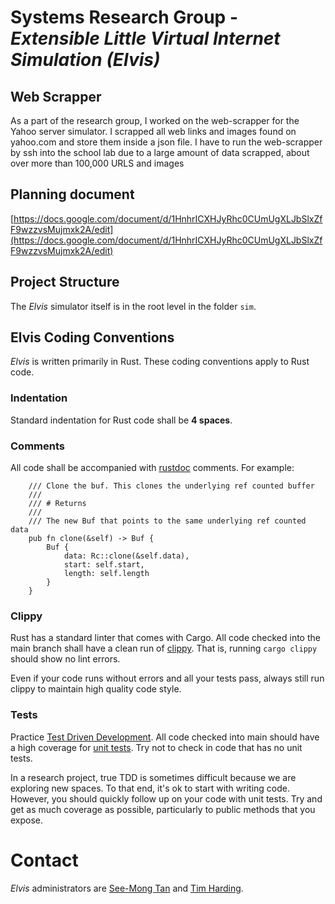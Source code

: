 # Systems Research Group - *Extensible Little Virtual Internet Simulation (Elvis)*

## Web Scrapper
As a part of the research group, I worked on the web-scrapper for the Yahoo server simulator. I scrapped all web links and images found on yahoo.com and store them inside a json file.
I have to run the web-scrapper by ssh into the school lab due to a large amount of data scrapped, about over more than 100,000 URLS and images

## Planning document

[https://docs.google.com/document/d/1HnhrICXHJyRhc0CUmUgXLJbSlxZfF9wzzvsMujmxk2A/edit](https://docs.google.com/document/d/1HnhrICXHJyRhc0CUmUgXLJbSlxZfF9wzzvsMujmxk2A/edit)

## Project Structure
The *Elvis* simulator itself is in the root level in the folder `sim`.

## Elvis Coding Conventions
*Elvis* is written primarily in Rust. These coding conventions apply to Rust code.

### Indentation
Standard indentation for Rust code shall be **4 spaces**.

### Comments
All code shall be accompanied with [rustdoc](https://doc.rust-lang.org/rustdoc/what-is-rustdoc.html)
comments. For example:
```
    /// Clone the buf. This clones the underlying ref counted buffer
    ///
    /// # Returns
    ///
    /// The new Buf that points to the same underlying ref counted data
    pub fn clone(&self) -> Buf {
        Buf {
            data: Rc::clone(&self.data),
            start: self.start,
            length: self.length
        }
    }
```

### Clippy
Rust has a standard linter that comes with Cargo. All code checked into the main branch
shall have a clean run of [clippy](https://github.com/rust-lang/rust-clippy).
That is, running `cargo clippy` should show no lint errors.

Even if your code runs without errors and all your tests pass, always still run clippy to
maintain high quality code style.

### Tests
Practice [Test Driven Development](https://en.wikipedia.org/wiki/Test-driven_development). 
All code checked into main should have a high coverage
for [unit tests](https://en.wikipedia.org/wiki/Unit_testing). Try not to check in code
that has no unit tests.

In a research project, true TDD is sometimes difficult because we are exploring new spaces.
To that end, it's ok to start with writing code. However, you should quickly follow up 
on your code with unit tests. Try and get as much coverage as possible, particularly
to public methods that you expose.

# Contact
*Elvis* administrators are [See-Mong Tan](mailto:see-mong.tan@wwu.edu) and [Tim Harding](mailto:hardint4@wwu.edu).
